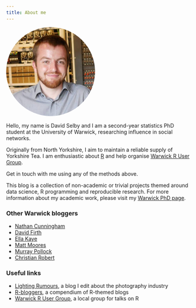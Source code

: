 ```yaml
---
title: About me
---
```


<img src="/img/david.jpg" style="border-radius: 50%; width: 15rem;" />

Hello, my name is David Selby and I am a second-year statistics PhD student at the University of Warwick, researching influence in social networks.

Originally from North Yorkshire, I aim to maintain a reliable supply of Yorkshire Tea.
I am enthusiastic about [R](https://www.r-project.org/) and help organise [Warwick R User Group](http://warwick.ac.uk/wrug).

<p style="text-align: center;">
<a href='mailto:D.Selby@warwick.ac.uk' title="E-mail me">
  <span class="fa-stack fa-lg">
  <i class="fa fa-circle fa-stack-2x"></i>
  <i class="fa fa-envelope fa-stack-1x fa-inverse"></i>
  </span>
</a>
<a href="https://www.facebook.com/selbosh" title="Facebook">
  <span class="fa-stack fa-lg">
  <i class="fa fa-circle fa-stack-2x"></i>
  <i class="fa fa-facebook fa-stack-1x fa-inverse"></i>
  </span>
</a>
<a href="https://github.com/Selbosh" title="GitHub">
  <span class="fa-stack fa-lg">
  <i class="fa fa-circle fa-stack-2x"></i>
  <i class="fa fa-github fa-stack-1x fa-inverse"></i>
  </span>
</a>
<a href="https://linkedin.com/in/daselby" title="LinkedIn">
  <span class="fa-stack fa-lg">
  <i class="fa fa-circle fa-stack-2x"></i>
  <i class="fa fa-linkedin fa-stack-1x fa-inverse"></i>
  </span>
</a>
<a href="https://twitter.com/TeaStats" title="Twitter">
  <span class="fa-stack fa-lg">
  <i class="fa fa-circle fa-stack-2x"></i>
  <i class="fa fa-twitter fa-stack-1x fa-inverse"></i>
  </span>
</a>
<a href="http://warwick.ac.uk/dselby" title="Academic page">
  <span class="fa-stack fa-lg">
  <i class="fa fa-circle fa-stack-2x"></i>
  <i class="fa fa-graduation-cap fa-stack-1x fa-inverse"></i>
  </span>
</a>
</p>

Get in touch with me using any of the methods above.

This blog is a collection of non-academic or trivial projects themed around data science, R programming and reproducible research.
For more information about my academic work, please visit my [Warwick PhD page](http://warwick.ac.uk/wrug).

### Other Warwick bloggers

- [Nathan Cunningham](http://www.nathancunn.com/)
- [David Firth](https://statgeek.net/)
- [Ella Kaye](http://ellakaye.rbind.io/)
- [Matt Moores](https://mattstats.wordpress.com/)
- [Murray Pollock](http://www.iitypeii.com/)
- [Christian Robert](https://xianblog.wordpress.com/)

### Useful links

- [Lighting Rumours](http://www.lightingrumours.com), a blog I edit about the photography industry
- [R-bloggers](https://www.r-bloggers.com/), a compendium of R-themed blogs
- [Warwick R User Group](http://warwick.ac.uk/wrug), a local group for talks on R
